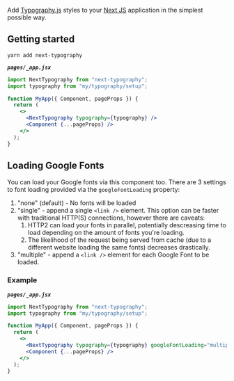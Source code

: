 Add [Typography.js](https://kyleamathews.github.io/typography.js/) styles to your [Next JS](https://nextjs.org/) application in the simplest possible way.

## Getting started

```shell
yarn add next-typography
```

**_`pages/_app.jsx`_**

```jsx
import NextTypography from "next-typography";
import typography from "my/typography/setup";

function MyApp({ Component, pageProps }) {
  return (
    <>
      <NextTypography typography={typography} />
      <Component {...pageProps} />
    </>
  );
}
```

## Loading Google Fonts

You can load your Google fonts via this component too. There are 3 settings to font loading provided via the `googleFontLoading` property:

1. "none" (default) - No fonts will be loaded
2. "single" - append a single `<link />` element. This option can be faster with traditional HTTP(S) connections, however there are caveats:
   1. HTTP2 can load your fonts in parallel, potentially descreasing time to load depending on the amount of fonts you're loading.
   2. The likelihood of the request being served from cache (due to a different website loading the same fonts) decreases drastically.
3. "multiple" - append a `<link />` element for each Google Font to be loaded.

### Example

**_`pages/_app.jsx`_**

```jsx
import NextTypography from "next-typography";
import typography from "my/typography/setup";

function MyApp({ Component, pageProps }) {
  return (
    <>
      <NextTypography typography={typography} googleFontLoading="multiple" />
      <Component {...pageProps} />
    </>
  );
}
```
